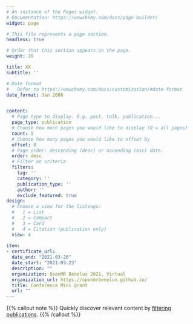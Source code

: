 ```yaml
---
# An instance of the Pages widget.
# Documentation: https://wowchemy.com/docs/page-builder/
widget: page

# This file represents a page section.
headless: true

# Order that this section appears on the page.
weight: 20

title: XX
subtitle: ''

# Date format
#   Refer to https://wowchemy.com/docs/customization/#date-format
date_format: Jan 2006


content:
  # Page type to display. E.g. post, talk, publication...
  page_type: publication
  # Choose how much pages you would like to display (0 = all pages)
  count: 5
  # Choose how many pages you would like to offset by
  offset: 0
  # Page order: descending (desc) or ascending (asc) date.
  order: desc
  # Filter on criteria
  filters:
    tag: ''
    category: ''
    publication_type: ''
    author: ''
    exclude_featured: true
design:
  # Choose a view for the listings:
  #   1 = List
  #   2 = Compact
  #   3 = Card
  #   4 = Citation (publication only)
  view: 4
  
item:
- certificate_url: 
  date_end: "2021-03-26"
  date_start: "2021-03-23"
  description: ""
  organization: OpenMR Benelux 2021, Virtual
  organization_url: https://openmrbenelux.github.io/
  title: Conference Mini grant
  url: ""
---
```


{{% callout note %}}
Quickly discover relevant content by [filtering publications](./publication/).
{{% /callout %}}

